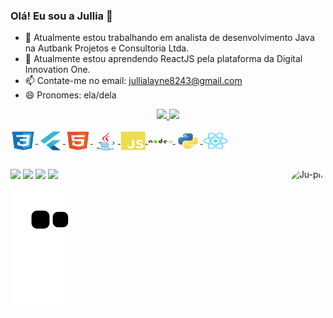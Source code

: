 ### Olá! Eu sou a Jullia 👋

- 🔭 Atualmente estou trabalhando em analista de desenvolvimento Java na Autbank Projetos e Consultoria Ltda.
- 🌱 Atualmente estou aprendendo ReactJS pela plataforma da Digital Innovation One.
- 📫 Contate-me no email: jullialayne8243@gmail.com
- 😄 Pronomes: ela/dela

<div align="center">
  <a href="https://github.com/jullialayne">
  <img height="180em" src="https://github-readme-stats.vercel.app/api?username=jullialayne&show_icons=true&theme=dark&include_all_commits=true&count_private=false"/>
  <img height="180em" src="https://github-readme-stats.vercel.app/api/top-langs/?username=jullialayne&layout=compact&theme=dark"/>
</div>

<div style="display: inline_block"><br>
  <img align="center" alt="Ju-CSS" height="30" width="40" src="https://raw.githubusercontent.com/devicons/devicon/master/icons/css3/css3-original.svg">
  <img align="center" alt="Ju-Flutter" height="30" width="40" src="https://raw.githubusercontent.com/devicons/devicon/master/icons/flutter/flutter-original.svg" >
  <img align="center" alt="Ju-HTML" height="30" width="40" src="https://raw.githubusercontent.com/devicons/devicon/master/icons/html5/html5-original.svg">
  <img align="center" alt="Ju-Java" height="30" width="40" src="https://raw.githubusercontent.com/devicons/devicon/master/icons/java/java-original.svg" >
  <img align="center" alt="Ju-Js" height="30" width="40" src="https://raw.githubusercontent.com/devicons/devicon/master/icons/javascript/javascript-plain.svg">
  <img align="center" alt="Ju-node" height="30" width="40" src="https://raw.githubusercontent.com/devicons/devicon/master/icons/nodejs/nodejs-original-wordmark.svg" >
  <img align="center" alt="Ju-Python" height="30" width="40" src="https://raw.githubusercontent.com/devicons/devicon/master/icons/python/python-original.svg">
  <img align="center" alt="Ju-React" height="30" width="40" src="https://raw.githubusercontent.com/devicons/devicon/master/icons/react/react-original.svg">
</div>

##

<div> 
  <a href="https://www.youtube.com/channel/UCQccLgOCkfy9LoSwbW7U1KQ" target="_blank"><img src="https://img.shields.io/badge/YouTube-FF0000?style=for-the-badge&logo=youtube&logoColor=white" target="_blank"></a> 
  <a href = "mailto:jullialayne8243@gmail.com"><img src="https://img.shields.io/badge/-Gmail-%23333?style=for-the-badge&logo=gmail&logoColor=white" target="_blank"></a>
  <a href="https://www.linkedin.com/in/jullialayne1/" target="_blank"><img src="https://img.shields.io/badge/-LinkedIn-%230077B5?style=for-the-badge&logo=linkedin&logoColor=white" target="_blank"></a> 
  <a href="https://t.me/jullialayne" target="_blank"><img src="https://img.shields.io/badge/Telegram-2CA5E0?style=for-the-badge&logo=telegram&logoColor=white" target="_blank"></a> 
  <img align="right" alt="Ju-pic" height="150" style="border-radius:50px;" src="https://media.discordapp.net/attachments/956648064330915850/1019265577052807300/download20220902121129.png?width=540&height=540"> 
  
  ![Snake animation](https://github.com/jullialayne/jullialayne/blob/output/github-contribution-grid-snake.svg)
</div>
